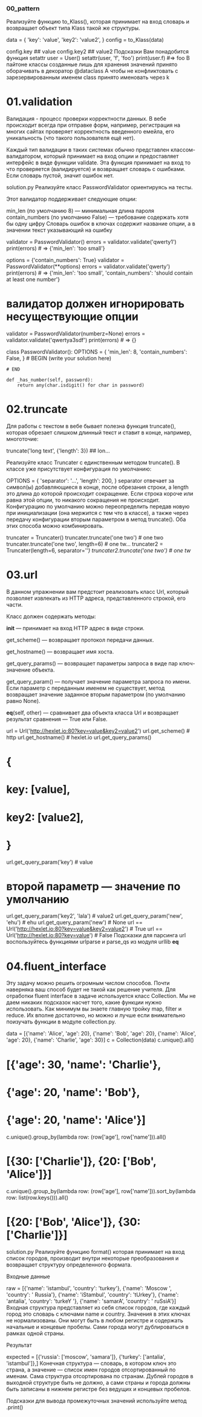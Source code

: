 ### 00_pattern

Реализуйте функцию to_Klass(), которая принимает на вход словарь и возвращает объект типа Klass такой же структуры.

data = {
    'key': 'value',
    'key2': 'value2',
}
config = to_Klass(data)

config.key ## value
config.key2 ## value2
Подсказки
Вам понадобится функция setattr
user = User()
setattr(user, 'f', 'foo')
print(user.f) #=> foo
В пайтоне классы созданные лишь для хранения значений принято оборачивать в декоратор @dataclass
А чтобы не конфликтовать с зарезервированным именем class принято именовать через k

# 01.validation

Валидация - процесс проверки корректности данных. В вебе происходит всегда при отправке форм, например, регистрация на 
многих сайтах проверяет корректность введенного емейла, его уникальность (что такого пользователя ещё нет).

Каждый тип валидации в таких системах обычно представлен классом-валидатором, который принимает на вход опции и 
предоставляет интерфейс в виде функции validate. Эта функция принимает на вход то что проверяется (валидируется) 
и возвращает словарь с ошибками. Если словарь пустой, значит ошибок нет.

solution.py
Реализуйте класс PasswordValidator ориентируясь на тесты.

Этот валидатор поддерживает следующие опции:

min_len (по умолчанию 8) — минимальная длина пароля
contain_numbers (по умолчанию False) — требование содержать хотя бы одну цифру
Словарь ошибок в ключах содержит название опции, а в значении текст указывающий на ошибку

validator = PasswordValidator()
errors = validator.validate('qwerty1')
print(errors)  # => {'min_len': 'too small'}

options = {'contain_numbers': True}
validator = PasswordValidator(**options)
errors = validator.validate('qwerty')
print(errors)  # => {'min_len': 'too small', 'contain_numbers': 'should contain at least one number'}

# валидатор должен игнорировать несуществующие опции
validator = PasswordValidator(numberz=None)
errors = validator.validate('qwertya3sdf')
print(errors) # => {}

class PasswordValidator():
    OPTIONS = {
        'min_len': 8,
        'contain_numbers': False,
        }
    # BEGIN (write your solution here)

    
    # END

    def _has_number(self, password):
        return any(char.isdigit() for char in password)

# 02.truncate

Для работы с текстом в вебе бывает полезна функция truncate(), которая обрезает слишком длинный текст и ставит в конце,
например, многоточие:

truncate('long text', {'length': 3})  ## lon...

Реализуйте класс Truncater с единственным методом truncate(). В классе уже присутствует конфигурация по умолчанию:

OPTIONS = {
    'separator': '...',
    'length': 200,
}
separator отвечает за символ(ы) добавляющиеся в конце, после обрезания строки, а length это длина до которой происходит
сокращение. Если строка короче или равна этой опции, то никакого сокращения не происходит. Конфигурацию по умолчанию 
можно переопределить передав новую при инициализации (она мержится с тем что в классе), а также через передачу 
конфигурации вторым параметром в метод truncate(). Оба этих способа можно комбинировать.

truncater = Truncater()
truncater.truncate('one two')  # one two
truncater.truncate('one two', length=6)  # one tw...
truncater2 = Truncater(length=6, separator='*')
truncater2.truncate('one two')  # one tw*

# 03.url

В данном упражнении вам предстоит реализовать класс Url, который позволяет извлекать из HTTP адреса, представленного 
строкой, его части.

Класс должен содержать методы:

__init__ — принимает на вход HTTP адрес в виде строки.

get_scheme() — возвращает протокол передачи данных.

get_hostname() — возвращает имя хоста.

get_query_params() — возвращает параметры запроса в виде пар ключ-значение объекта.

get_query_param() — получает значение параметра запроса по имени. Если параметр с переданным именем не существует,
метод возвращает значение заданное вторым параметром (по умолчанию равно None).

__eq__(self, other) — сравнивает два объекта класса Url и возвращает результат сравнения — True или False.

url = Url('http://hexlet.io:80?key=value&key2=value2')
url.get_scheme() # http
url.get_hostname() # hexlet.io
url.get_query_params()
# {
#  key: [value],
#  key2: [value2],
# }
url.get_query_param('key') # value
# второй параметр — значение по умолчанию
url.get_query_param('key2', 'lala') # value2
url.get_query_param('new', 'ehu') # ehu
url.get_query_param('new') # None
url == Url('http://hexlet.io:80?key=value&key2=value2') # True
url == Url('http://hexlet.io:80?key=value') # False
Подсказки
для парсинга url воспользуйтесь функциями urlparse и parse_qs из модуля urllib
__eq__

# 04.fluent_interface

Эту задачу можно решить огромным числом способов. Почти наверняка ваш способ будет не такой как решение учителя. 
Для отработки fluent interface в задаче используется класс Collection. Мы не даем никаких подсказок насчет того, 
какие функции нужно использовать. Как минимум вы знаете главную тройку map, filter и reduce. Их вполне достаточно, 
но можно и лучше если внимательно поизучать функции в модуле сollection.py.

data = [{'name': 'Alice', 'age': 20}, {'name': 'Bob', 'age': 20}, {'name': 'Alice', 'age': 20}, {'name': 'Charlie', 'age': 30}]
c = Collection(data)
c.unique().all()

# [{'age': 30, 'name': 'Charlie'},
# {'age': 20, 'name': 'Bob'},
# {'age': 20, 'name': 'Alice'}]

c.unique().group_by(lambda row: (row['age'], row['name'])).all()
# [{30: ['Charlie']}, {20: ['Bob', 'Alice']}]

c.unique().group_by(lambda row: (row['age'], row['name'])).sort_by(lambda row: list(row.keys())).all()
# [{20: ['Bob', 'Alice']}, {30: ['Charlie']}]
solution.py
Реализуйте функцию format() которая принимает на вход список городов, производит внутри некоторые преобразования и 
возвращает структуру определенного формата.

Входные данные

raw = [{'name': 'istambul', 'country': 'turkey'},
       {'name': 'Moscow ', 'country': ' Russia'},
       {'name': 'iStambul', 'country': 'tUrkey'},
       {'name': 'antalia', 'country': 'turkeY '},
       {'name': 'samarA', 'country': '  ruSsiA'}]
Входная структура представляет из себя список городов, где каждый город это словарь с ключами name и country. 
Значения в этих ключах не нормализованы. Они могут быть в любом регистре и содержать начальные и концевые пробелы. 
Сами города могут дублироваться в рамках одной страны.

Результат

expected = [{'russia': ['moscow', 'samara']},
            {'turkey': ['antalia', 'istambul']},]
Конечная структура — словарь, в котором ключ это страна, а значение — список имен городов отсортированный по именам. 
Сама структура отсортирована по странам. Дублей городов в выходной структуре быть не должно, а сами страны и города 
должны быть записаны в нижнем регистре без ведущих и концевых пробелов.

Подсказки
для вывода промежуточных значений используйте метод .print()















